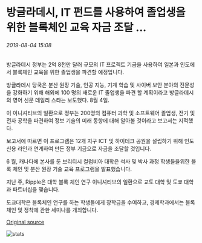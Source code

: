 # 방글라데시, IT 펀드를 사용하여 졸업생을 위한 블록체인 교육 자금 조달 ...

###### 2019-08-04 15:08

방글라데시 정부는 2억 8천만 달러 규모의 IT 프로젝트 기금을 사용하여 일본과 인도에서 블록체인 교육을 위한 졸업생을 파견할 예정입니다.

방글라데시 당국은 분산 원장 기술, 인공 지능, 기계 학습 및 사이버 보안 분야의 전문성을 강화하기 위해 해외에 100 명의 새로운 IT 졸업생을 파견 할 계획이라고 방글라데시 의 영어 신문 데일리 스타는 보도했다. 8월 4일.

이 이니셔티브의 일환으로 정부는 200명의 컴퓨터 과학 및 소프트웨어 졸업생, 전기 및 전자 공학을 파견하여 정보 기술의 미래 동향에 대해 알아볼 것이라고 보고서는 지적했다.

보고서에 따르면 이 프로그램은 12개 지구 ICT 및 하이테크 공원을 설립하기 위해 인도 신용 라인과 연계하여 만든 정부 기금으로 자금을 조달할 것입니다.

6 월, 캐나다에 본사를 둔 브리티시 컬럼비아 대학은 석사 및 박사 과정 학생들을위한 블록 체인 및 분산 원장 기술 교육 프로그램을 발표했습니다.

지난 주, Ripple은 대학 블록 체인 연구 이니셔티브의 일환으로 교토 대학 및 도쿄 대학과 파트너십을 맺습니다.

도쿄대학은 블록체인 연구를 하는 학생들에게 장학금을 수여하고, 경제학과에서는 블록체인 및 정착에 관한 세미나를 개최합니다.

[Original source](https://cointelegraph.com/news/bangladesh-to-use-it-fund-to-bankroll-blockchain-education-for-graduates)

![stats](https://c.statcounter.com/11760860/0/a89fa40b/1/ "stats")